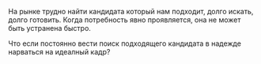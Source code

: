 На рынке трудно найти кандидата который нам подходит, долго искать, долго готовить. Когда потребность явно проявляется, она не может быть устранена быстро.

Что если постоянно вести поиск подходящего кандидата в надежде нарваться на идеалный кадр? 